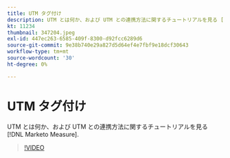```yaml
---
title: UTM タグ付け
description: UTM とは何か、および UTM との連携方法に関するチュートリアルを見る [!DNL Marketo Measure].
kt: 11234
thumbnail: 347204.jpeg
exl-id: 447ec263-6585-409f-8300-d92fcc6289d6
source-git-commit: 9e38b740e29a827d5d64ef4e7fbf9e18dcf30643
workflow-type: tm+mt
source-wordcount: '30'
ht-degree: 0%

---
```


# UTM タグ付け

UTM とは何か、および UTM との連携方法に関するチュートリアルを見る [!DNL Marketo Measure].

>[!VIDEO](https://video.tv.adobe.com/v/347204/?quality=12&learn=on)
